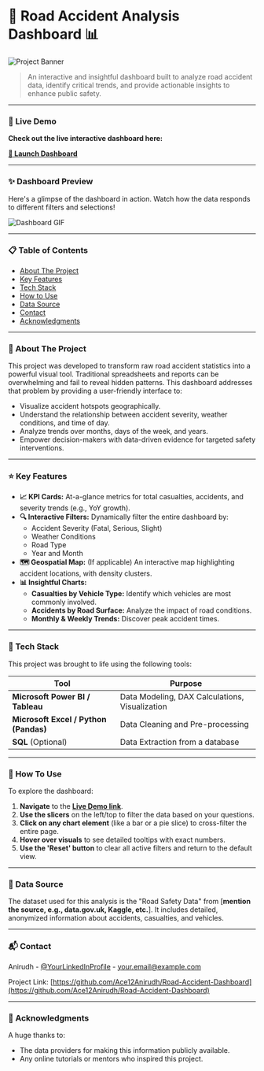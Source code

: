 # 🚗 Road Accident Analysis Dashboard 📊

![Project Banner](https://user-images.githubusercontent.com/74038190/212284102-fe8a8a65-1d42-4638-a567-97c77d483c27.gif) 
<!-- You can create a cool banner image at canva.com or use a GIF of your project! -->

> An interactive and insightful dashboard built to analyze road accident data, identify critical trends, and provide actionable insights to enhance public safety.

---

### 🔴 Live Demo

**Check out the live interactive dashboard here:** 

**[🚀 Launch Dashboard]([https://your-deployment-link-here.com](https://onedrive.live.com/personal/351f05c8298f5527/_layouts/15/Doc.aspx?sourcedoc=%7B94CF9D78-9B3A-4A89-B453-F94D335A119B%7D&file=Road%20Accident%20DashBoard.xlsx&action=default&mobileredirect=true))**

<!-- IMPORTANT: Replace the link above with the actual link to your Power BI, Tableau Public, or other hosted dashboard. -->

---

### ✨ Dashboard Preview

Here's a glimpse of the dashboard in action. Watch how the data responds to different filters and selections!

<!-- 
  **BEST PRACTICE:** Record a short GIF of you clicking through the filters and charts.
  It's much more impressive than a static image! You can use a free tool like ScreenToGif or Giphy Capture.
  Then, upload the GIF to your GitHub repository and link it here.
-->

![Dashboard GIF](https://github.com/your-username/your-repository-name/blob/main/images/dashboard-preview.gif?raw=true)
<!-- **REPLACE THIS:** Upload your screenshot/gif to a folder in your repo (e.g., an 'images' folder) and change the link above. -->

---

### 📋 Table of Contents

- [About The Project](#about-the-project)
- [Key Features](#-key-features)
- [Tech Stack](#-tech-stack)
- [How to Use](#-how-to-use)
- [Data Source](#-data-source)
- [Contact](#-contact)
- [Acknowledgments](#-acknowledgments)

---

### 🧐 About The Project

This project was developed to transform raw road accident statistics into a powerful visual tool. Traditional spreadsheets and reports can be overwhelming and fail to reveal hidden patterns. This dashboard addresses that problem by providing a user-friendly interface to:

-   Visualize accident hotspots geographically.
-   Understand the relationship between accident severity, weather conditions, and time of day.
-   Analyze trends over months, days of the week, and years.
-   Empower decision-makers with data-driven evidence for targeted safety interventions.

---

### ⭐ Key Features

-   **📈 KPI Cards:** At-a-glance metrics for total casualties, accidents, and severity trends (e.g., YoY growth).
-   **🔍 Interactive Filters:** Dynamically filter the entire dashboard by:
    -   Accident Severity (Fatal, Serious, Slight)
    -   Weather Conditions
    -   Road Type
    -   Year and Month
-   **🗺️ Geospatial Map:** (If applicable) An interactive map highlighting accident locations, with density clusters.
-   **📊 Insightful Charts:**
    -   **Casualties by Vehicle Type:** Identify which vehicles are most commonly involved.
    -   **Accidents by Road Surface:** Analyze the impact of road conditions.
    -   **Monthly & Weekly Trends:** Discover peak accident times.

---

### 🔧 Tech Stack

This project was brought to life using the following tools:

| Tool                                      | Purpose                                       |
| ----------------------------------------- | --------------------------------------------- |
| **Microsoft Power BI / Tableau**          | Data Modeling, DAX Calculations, Visualization |
| **Microsoft Excel / Python (Pandas)**     | Data Cleaning and Pre-processing               |
| **SQL** (Optional)                        | Data Extraction from a database               |

<!-- Feel free to add or remove tools from this list! -->

---

### 🚀 How To Use

To explore the dashboard:

1.  **Navigate** to the **[Live Demo link]([#-live-demo](https://onedrive.live.com/personal/351f05c8298f5527/_layouts/15/Doc.aspx?sourcedoc=%7B94CF9D78-9B3A-4A89-B453-F94D335A119B%7D&file=Road%20Accident%20DashBoard.xlsx&action=default&mobileredirect=true))**.
2.  **Use the slicers** on the left/top to filter the data based on your questions.
3.  **Click on any chart element** (like a bar or a pie slice) to cross-filter the entire page.
4.  **Hover over visuals** to see detailed tooltips with exact numbers.
5.  **Use the 'Reset' button** to clear all active filters and return to the default view.

---

### 💾 Data Source

The dataset used for this analysis is the "Road Safety Data" from [**mention the source, e.g., data.gov.uk, Kaggle, etc.**]. It includes detailed, anonymized information about accidents, casualties, and vehicles.

---

### 📬 Contact

Anirudh - [@YourLinkedInProfile](https://www.linkedin.com/in/your-username/) - your.email@example.com

Project Link: [https://github.com/Ace12Anirudh/Road-Accident-Dashboard](https://github.com/Ace12Anirudh/Road-Accident-Dashboard)

---

### 🙏 Acknowledgments

A huge thanks to:
*   The data providers for making this information publicly available.
*   Any online tutorials or mentors who inspired this project.
